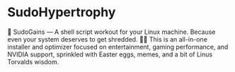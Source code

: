 # SudoHypertrophy
💪 SudoGains — A shell script workout for your Linux machine. Because even your system deserves to get shredded. 🐧🔥  This is an all-in-one installer and optimizer focused on entertainment, gaming performance, and NVIDIA support, sprinkled with Easter eggs, memes, and a bit of Linus Torvalds wisdom.
